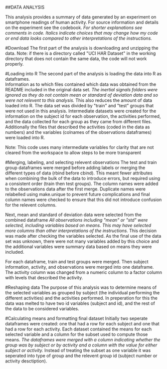##DATA ANALYSIS

This analysis provides a summary of data generated by an experiment on 
smartphone readings of human activity.  For source information and details 
on the experiment see the codebook. *For shorter explanations see comments in 
code. Italics indicate choices that may change how my code or end data looks 
compared to other interpretations of the instructions.*

#Download
The first part of the analysis is downloading and unzipping the data. Note:
if there is a directory called "UCI  HAR Dataset" in the working directory
that does not contain the same data, the code will not work properly.

#Loading into R
The second part of the analysis is loading the data into R as dataframes.  
Information as to which files contained which data was obtained from the 
README included in the original data set.  *The inertial signals folders were
ignored as they do not contain mean or standard of deviation data and so were
not relevent to this analysis.*  This also reduces the amount of data loaded 
into R.  The data set was divided by "train" and "test" groups that were not 
used in this analysis.  Intermediate datasets were created for the information 
on the subject id for each observation, the activities performed, and the data 
collected for each group as they came from different files.  Additionally the 
files that described the activities (coded in the data as numbers) and the 
variables (colnames of the observations dataframes) were loaded into R.

Note: This code uses many intermediate variables for clarity that are not 
cleared from the workspace to allow steps to be more transparent

#Merging, labeling, and selecting relevent observations
The test and train group dataframes were merged before adding labels or merging
the different types of data (rbind before cbind).  This meant fewer attributes
when combining the bulk of the data to introduce errors, but required using 
a consistent order (train then test groups).  The column names were added to the
observations data after the first merge.  Duplicate names were relabelled using 
make.unique to prevent future complications and final column names were checked
to ensure that this did not introduce confusion for the relevent columns.  

Next, mean and standard of deviation data were selected from the combined 
dataframe
*All observations including "mean" or "std" were selected, including variables
based on means.  This may have selected more columns than other interpretations
of the instructions.*  This decision was made after checking the variables 
selected.  As the final use of the data set was unknown, there were not many
variables  added by this choice and the additional variables were summary data 
based on means they were included.

For each dataframe, train and test groups were merged.  Then subject information,
activity, and observations were merged into one dataframe.  The activity column
was changed from a numeric column to a factor column with levels that described
the activity.

#Reshaping data
The purpose of this analysis was to determine means of the selected variables
as grouped by subject (the individual performing the different activities) 
and the activities performed.  In preperation for this the data was melted to 
have two id variables (subject and id), and the rest of the data to be considered
variables.  

#Calculating means and formatting final dataset
Initially two seperate dataframes were created: one that had a row for each 
subject and one that had a row for each activity.  Each dataset contained the 
means for each selected variable and a column for the subset used to compute 
those means.  *The dataframes were merged with a column indicating whether
the group was by subject or by activity and a column with the value for either
subject or activity.* Instead of treating the subset as one variable it was 
seperated into type of group and the relevent group id (subject number or 
activity desctiption).